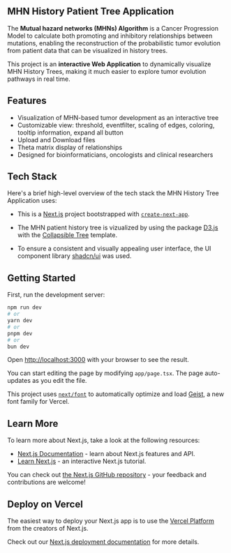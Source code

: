 ## MHN History Patient Tree Application

The **Mutual hazard networks (MHNs) Algorithm** is a Cancer Progression Model to calculate both promoting and inhibitory relationships between mutations, enabling the reconstruction of the probabilistic tumor evolution from patient data that can be visualized in history trees.

This project is an **interactive Web Application** to dynamically visualize MHN History Trees, making it much easier to explore tumor evolution pathways in real time.

## Features

- Visualization of MHN-based tumor development as an interactive tree
- Customizable view: threshold, eventfilter, scaling of edges, coloring, tooltip information, expand all button
- Upload and Download files
- Theta matrix display of relationships
- Designed for bioinformaticians, oncologists and clinical researchers


## Tech Stack

Here's a brief high-level overview of the tech stack the MHN History Tree Application uses:

- This is a [Next.js](https://nextjs.org) project bootstrapped with [`create-next-app`](https://nextjs.org/docs/app/api-reference/cli/create-next-app).

- The MHN patient history tree is vizualized by using the package [D3.js](https://d3js.org/) with the [Collapsible Tree](https://observablehq.com/@d3/collapsible-tree) template.

- To ensure a consistent and visually appealing user interface, the UI component library [shadcn/ui](https://ui.shadcn.com/) was used. 

## Getting Started

First, run the development server:

```bash
npm run dev
# or
yarn dev
# or
pnpm dev
# or
bun dev
```

Open [http://localhost:3000](http://localhost:3000) with your browser to see the result.

You can start editing the page by modifying `app/page.tsx`. The page auto-updates as you edit the file.

This project uses [`next/font`](https://nextjs.org/docs/app/building-your-application/optimizing/fonts) to automatically optimize and load [Geist](https://vercel.com/font), a new font family for Vercel.

## Learn More

To learn more about Next.js, take a look at the following resources:

- [Next.js Documentation](https://nextjs.org/docs) - learn about Next.js features and API.
- [Learn Next.js](https://nextjs.org/learn) - an interactive Next.js tutorial.

You can check out [the Next.js GitHub repository](https://github.com/vercel/next.js) - your feedback and contributions are welcome!

## Deploy on Vercel

The easiest way to deploy your Next.js app is to use the [Vercel Platform](https://vercel.com/new?utm_medium=default-template&filter=next.js&utm_source=create-next-app&utm_campaign=create-next-app-readme) from the creators of Next.js.

Check out our [Next.js deployment documentation](https://nextjs.org/docs/app/building-your-application/deploying) for more details.

